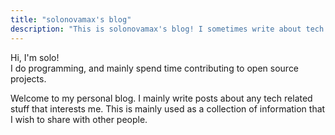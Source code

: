 ```yaml
---
title: "solonovamax's blog"
description: "This is solonovamax's blog! I sometimes write about tech stuff that interests me."
---
```


Hi, I'm solo!\
I do programming, and mainly spend time contributing to open source projects.

Welcome to my personal blog. I mainly write posts about any tech related stuff that interests me.
This is mainly used as a collection of information that I wish to share with other people.
